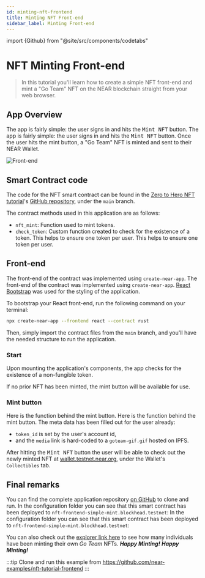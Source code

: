 ```yaml
---
id: minting-nft-frontend
title: Minting NFT Front-end
sidebar_label: Minting Front-end
---
```


import {Github} from "@site/src/components/codetabs"

# NFT Minting Front-end

> In this tutorial you'll learn how to create a simple NFT front-end and mint a "Go Team" NFT on the NEAR blockchain straight from your web browser.

## App Overview

The app is fairly simple: the user signs in and hits the <kbd>Mint NFT</kbd> button. The app is fairly simple: the user signs in and hits the <kbd>Mint NFT</kbd> button. Once the user hits the mint button, a "Go Team" NFT is minted and sent to their NEAR Wallet.

![Front-end](/docs/assets/nfts/nft-mint-frontend.png)

## Smart Contract code

The code for the NFT smart contract can be found in the [Zero to Hero NFT tutorial](/tutorials/nfts/introduction)'s  [GitHub repository](https://github.com/near-examples/nft-tutorial/tree/main/nft-contract/src), under the `main` branch.

The contract methods used in this application are as follows:

- `nft_mint`: Function used to mint tokens.
- `check_token`: Custom function created to check for the existence of a token. This helps to ensure one token per user. This helps to ensure one token per user.

## Front-end

The front-end of the contract was implemented using `create-near-app`. The front-end of the contract was implemented using `create-near-app`. [React Bootstrap](https://react-bootstrap.github.io/) was used for the styling of the application.

To bootstrap your React front-end, run the following command on your terminal:

```sh
npx create-near-app --frontend react --contract rust
```

Then, simply import the contract files from the `main` branch, and you'll have the needed structure to run the application.

### Start

Upon mounting the application's components, the app checks for the existence of a non-fungible token.

<Github language="js" start="24" end="46" url="https://github.com/near-examples/nft-tutorial-frontend/blob/master/src/App.js" />

If no prior NFT has been minted, the mint button will be available for use.

### Mint button

Here is the function behind the mint button. Here is the function behind the mint button. The meta data has been filled out for the user already:

- `token_id` is set by the user's account id,
- and the `media` link is hard-coded to a `goteam-gif.gif` hosted on IPFS.

<Github language="js" start="7" end="23" url="https://github.com/near-examples/nft-tutorial-frontend/blob/master/src/Components/MintingTool.js" />

After hitting the <kbd>Mint NFT</kbd> button the user will be able to check out the newly minted NFT at [wallet.testnet.near.org](https://testnet.mynearwallet.com//?tab=collectibles), under the Wallet's `Collectibles` tab.

## Final remarks

You can find the complete application repository [on GitHub](https://github.com/near-examples/nft-tutorial-frontend) to clone and run. In the configuration folder you can see that this smart contract has been deployed to `nft-frontend-simple-mint.blockhead.testnet`: In the configuration folder you can see that this smart contract has been deployed to `nft-frontend-simple-mint.blockhead.testnet`:

<Github language="js" start="1" end="2" url="https://github.com/near-examples/nft-tutorial-frontend/blob/master/src/config.js" />

You can also check out the [explorer link here](https://testnet.nearblocks.io/address/nft-frontend-simple-mint.blockhead.testnet) to see how many individuals have been minting their own _Go Team_ NFTs. _**Happy Minting!**_ _**Happy Minting!**_

:::tip
Clone and run this example from https://github.com/near-examples/nft-tutorial-frontend
:::

